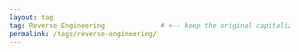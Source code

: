 ```yaml
---
layout: tag
tag: Reverse Engineering              # <‑‑ keep the original capitalization!
permalink: /tags/reverse-engineering/
---
```

